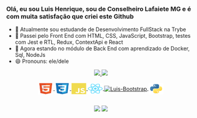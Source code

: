 ### Olá, eu sou Luis Henrique, sou de Conselheiro Lafaiete MG e é com muita satisfação que criei este Github
- 🔭 Atualmente sou estudande de Desenvolvimento FullStack na Trybe
- 🌱 Passei pelo Front End com HTML, CSS, JavaScript, Bootstrap, testes com Jest e RTL, Redux, ContextApi e React
- 🌱 Agora estando no módulo de Back End com aprendizado de Docker, Sql, NodeJs
- 😄 Pronouns: ele/dele

<div align="center">  
  <a href="https://github.com/senseyluiz">
  <img height="180em" src="https://github-readme-stats.vercel.app/api?username=senseyluiz&show_icons=true&theme=highcontrast&include_all_commits=true&count_private=true"/>
  <img height="180em" src="https://github-readme-stats.vercel.app/api/top-langs/?username=senseyluiz&layout=compact&langs_count=7&theme=highcontrast"/>
</div>

<div style="display: inline_block" align="center"><br>
  <img align="center" alt="Luis-HTML" height="30" width="40" style="margin-rigth: 50px" src="https://raw.githubusercontent.com/devicons/devicon/master/icons/html5/html5-original.svg">
  <img align="center" alt="Luis-CSS" height="30" width="40" src="https://raw.githubusercontent.com/devicons/devicon/master/icons/css3/css3-original.svg">
  <img align="center" alt="Luis-Js" height="30" width="40" src="https://raw.githubusercontent.com/devicons/devicon/master/icons/javascript/javascript-plain.svg">  
  <img align="center" alt="Luis-React" height="30" width="40" src="https://raw.githubusercontent.com/devicons/devicon/master/icons/react/react-original.svg">  
  <img align="center" alt="Luis-Bootstrap" height="30" width="40" src = "https://cdn.jsdelivr.net/gh/devicons/devicon/icons/bootstrap/bootstrap-original.svg" />
  <img align="center" alt="Luis-Python" height="30" width="40" src="https://raw.githubusercontent.com/devicons/devicon/master/icons/python/python-original.svg">
</div>

##

<div align="center">
  <a href = "mailto:senseyluiz@gmail.com"><img src="https://img.shields.io/badge/-Gmail-%23333?style=for-the-badge&logo=gmail&logoColor=white" target="_blank"></a>
  <a href="https://www.linkedin.com/in/luishrocha/" target="_blank"><img src="https://img.shields.io/badge/-LinkedIn-%230077B5?style=for-the-badge&logo=linkedin&logoColor=white" target="_blank"></a>
  
</div>
